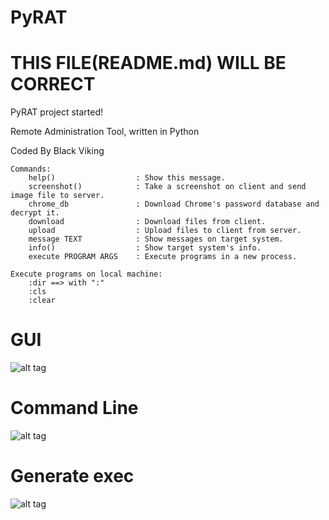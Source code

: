 # PyRAT

# THIS FILE(README.md) WILL BE CORRECT ##
PyRAT project started!

Remote Administration Tool, written in Python

Coded By Black Viking

	Commands:
		help()                  : Show this message.
		screenshot()            : Take a screenshot on client and send image file to server.
		chrome_db               : Download Chrome's password database and decrypt it.
		download                : Download files from client.
		upload                  : Upload files to client from server.
		message TEXT            : Show messages on target system.
		info()                  : Show target system's info.
		execute PROGRAM ARGS    : Execute programs in a new process.

	Execute programs on local machine:
		:dir ==> with ":"
		:cls
		:clear

# GUI
![alt tag](http://i.hizliresim.com/vXkm74.png)

# Command Line
![alt tag](http://i.hizliresim.com/j8ngmD.png)

# Generate exec
![alt tag](http://i.hizliresim.com/ojYr4q.png)
